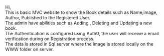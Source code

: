 Hi, 
<br>This is basic MVC website to show the Book details such as Name,image, Author, Published to the Registered User.
<br>The admin have abilities such as Adding , Deleting and Updating a new book. 
<br>The Authentication is configured using Auth0, the user will receive a email verification during on Registration process. 
<br>The data is stored in Sql server where the image is stored locally on the WWW folder on server.
